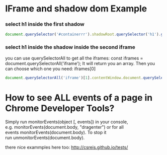 # IFrame and shadow dom Example
### select h1 inside the first shadow
```javascript
document.querySelector('#containerrr').shadowRoot.querySelector('h1').getBoundingClientRect()
```

### select h1 inside the shadow inside the second iframe
you can use querySelectorAll to get all the iframes:
const iframes = document.querySelectorAll('iframe');
It will return you an array. Then you can choose which one you need:
iframes[0]

```javascript
document.querySelectorAll('iframe')[1].contentWindow.document.querySelector("#shadowwcontainer").shadowRoot.querySelector('h1').getBoundingClientRect()
```

# How to see ALL events of a page in Chrome Developer Tools?
Simply run monitorEvents(object [, events]) in your console, e.g. monitorEvents(document.body, "dragenter") or for all events monitorEvents(document.body).
To stop it run unmonitorEvents(document.body).



there nice exammples here too:
http://csreis.github.io/tests/
